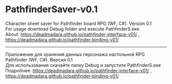 # PathfinderSaver-v0.1
Character sheet saver for Pathfinder board RPG (WF, C#). Version 0.1  
For usage download Debug folder and execute PathfinderS.exe  
About: https://deadmadara.github.io/pathfinder-interface-v01/ , https://deadmadara.github.io/pathfinder-binding-v01/
____________________________________________________________________
Приложение для хранения данных персонажа настольной RPG Pathfinder (WF, C#). Версия 0.1  
Для использования скачайте папку Debug и запустите PathfinderS.exe  
Подробнее: https://deadmadara.github.io/pathfinder-interface-v01/ , https://deadmadara.github.io/pathfinder-binding-v01/
